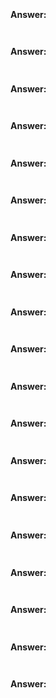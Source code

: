 
#

### 

```

```
#### Answer: 


### 

```

```
#### Answer: 


### 

```

```
#### Answer: 


### 

```

```
#### Answer: 


### 

```

```
#### Answer: 


### 

```

```
#### Answer: 


### 

```

```
#### Answer: 


### 

```

```
#### Answer: 


### 

```

```
#### Answer: 


### 

```

```
#### Answer: 


### 

```

```
#### Answer: 


### 

```

```
#### Answer: 


### 

```

```
#### Answer: 


### 

```

```
#### Answer: 


### 

```

```
#### Answer: 


### 

```

```
#### Answer: 


### 

```

```
#### Answer: 


### 

```

```
#### Answer: 


### 

```

```
#### Answer: 
